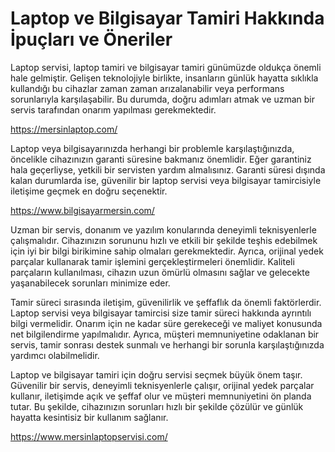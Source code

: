 # Laptop ve Bilgisayar Tamiri Hakkında İpuçları ve Öneriler

Laptop servisi, laptop tamiri ve bilgisayar tamiri günümüzde oldukça önemli hale gelmiştir. Gelişen teknolojiyle birlikte, insanların günlük hayatta sıklıkla kullandığı bu cihazlar zaman zaman arızalanabilir veya performans sorunlarıyla karşılaşabilir. Bu durumda, doğru adımları atmak ve uzman bir servis tarafından onarım yapılması gerekmektedir.

https://mersinlaptop.com/

Laptop veya bilgisayarınızda herhangi bir problemle karşılaştığınızda, öncelikle cihazınızın garanti süresine bakmanız önemlidir. Eğer garantiniz hala geçerliyse, yetkili bir servisten yardım almalısınız. Garanti süresi dışında kalan durumlarda ise, güvenilir bir laptop servisi veya bilgisayar tamircisiyle iletişime geçmek en doğru seçenektir.

https://www.bilgisayarmersin.com/

Uzman bir servis, donanım ve yazılım konularında deneyimli teknisyenlerle çalışmalıdır. Cihazınızın sorununu hızlı ve etkili bir şekilde teşhis edebilmek için iyi bir bilgi birikimine sahip olmaları gerekmektedir. Ayrıca, orijinal yedek parçalar kullanarak tamir işlemini gerçekleştirmeleri önemlidir. Kaliteli parçaların kullanılması, cihazın uzun ömürlü olmasını sağlar ve gelecekte yaşanabilecek sorunları minimize eder.

Tamir süreci sırasında iletişim, güvenilirlik ve şeffaflık da önemli faktörlerdir. Laptop servisi veya bilgisayar tamircisi size tamir süreci hakkında ayrıntılı bilgi vermelidir. Onarım için ne kadar süre gerekeceği ve maliyet konusunda net bilgilendirme yapılmalıdır. Ayrıca, müşteri memnuniyetine odaklanan bir servis, tamir sonrası destek sunmalı ve herhangi bir sorunla karşılaştığınızda yardımcı olabilmelidir.

Laptop ve bilgisayar tamiri için doğru servisi seçmek büyük önem taşır. Güvenilir bir servis, deneyimli teknisyenlerle çalışır, orijinal yedek parçalar kullanır, iletişimde açık ve şeffaf olur ve müşteri memnuniyetini ön planda tutar. Bu şekilde, cihazınızın sorunları hızlı bir şekilde çözülür ve günlük hayatta kesintisiz bir kullanım sağlanır.

https://www.mersinlaptopservisi.com/
